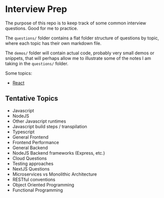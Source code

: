 # Interview Prep

The purpose of this repo is to keep track of some common interview questions. Good for me to practice.

The `questions/` folder contains a flat folder structure of questions by topic, where each topic has their own markdown file.

The `demos/` folder will contain actual code, probably very small demos or snippets, that will perhaps allow me to illustrate some of the notes I am taking in the `questions/` folder.


Some topics: 

* [React](./questions/react.md)


## Tentative Topics

* Javascript
* NodeJS
* Other Javascript runtimes
* Javascript build steps / transpilation
* Typescript
* General Frontend
* Frontend Performance
* General Backend
* NodeJS Backend frameworks (Express, etc.)
* Cloud Questions
* Testing approaches
* NextJS Questions
* Microservices vs Monolithic Architecture
* RESTful conventions
* Object Oriented Programming
* Functional Programming

